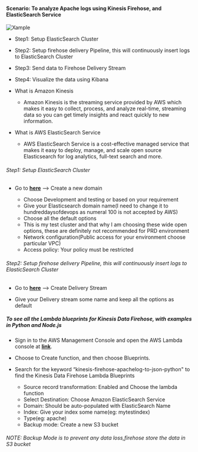 #### Scenario: To analyze Apache logs using Kinesis Firehose, and ElasticSearch Service

![**Xample**](https://miro.medium.com/max/700/1*8sWVykRRIga2R8YnXdNeWA.jpeg)

* Step1: Setup ElasticSearch Cluster

* Step2: Setup firehose delivery Pipeline, this will continuously insert logs to ElasticSearch Cluster

* Step3: Send data to Firehose Delivery Stream

* Step4: Visualize the data using Kibana

* What is Amazon Kinesis

    * Amazon Kinesis is the streaming service provided by AWS which makes it easy to collect, process, and analyze real-time, streaming data so you can get timely insights and react quickly to new information.

* What is AWS ElasticSearch Service

    * AWS ElasticSearch Service is a cost-effective managed service that makes it easy to deploy, manage, and scale open source Elasticsearch for log analytics, full-text search and more.

###### Step1: Setup ElasticSearch Cluster

* Go to [**here**](https://us-west-2.console.aws.amazon.com/es/) --> Create a new domain

    * Choose Development and testing or based on your requirement
    * Give your Elasticsearch domain name(I need to change it to hundreddaysofdevops as numeral 100 is not accepted by AWS) 
    * Choose all the default options
    * This is my test cluster and that why I am choosing these wide open options, these are definitely not recommended for PRD environment
    * Network configuration(Public access for your environment choose particular VPC)
    * Access policy: Your policy must be restricted

###### Step2: Setup firehose delivery Pipeline, this will continuously insert logs to ElasticSearch Cluster

* Go to [**here**](https://us-west-2.console.aws.amazon.com/firehose) --> Create Delivery Stream

* Give your Delivery stream some name and keep all the options as default

##### To see all the Lambda blueprints for Kinesis Data Firehose, with examples in Python and Node.js

* Sign in to the AWS Management Console and open the AWS Lambda console at [**link**](https://console.aws.amazon.com/lambda/).
* Choose to Create function, and then choose Blueprints.
* Search for the keyword “kinesis-firehose-apachelog-to-json-python" to find the Kinesis Data Firehose Lambda Blueprints

    * Source record transformation: Enabled and Choose the lambda function
    * Select Destination: Choose Amazon ElasticSearch Service
    * Domain: Should be auto-populated with ElasticSearch Name
    * Index: Give your index some name(eg: mytestindex)
    * Type(eg: apache)
    * Backup mode: Create a new S3 bucket

###### NOTE: Backup Mode is to prevent any data loss,firehose store the data in S3 bucket